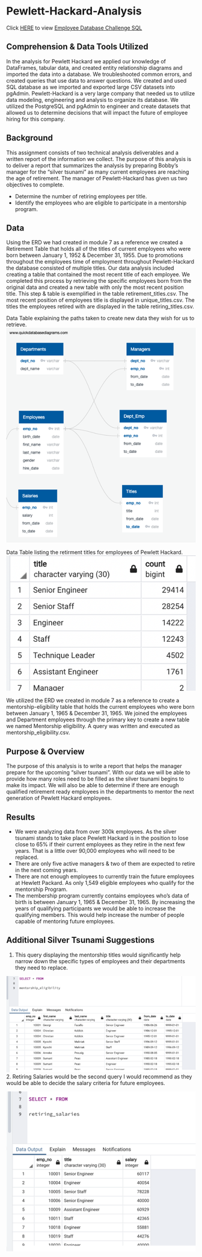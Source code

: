 # Pewlett-Hackard-Analysis

Click [HERE](https://github.com/stackanna/Pewlett-Hackard-Analysis/blob/9898bfec0aba17ccded8a22dbfafb6233082c5b6/Pewlett-Hackard-Analysis%20Folder/Queries/Employee_Database_challenge.sql) to view [Employee Database Challenge SQL](https://github.com/stackanna/Pewlett-Hackard-Analysis/blob/9898bfec0aba17ccded8a22dbfafb6233082c5b6/Pewlett-Hackard-Analysis%20Folder/Queries/Employee_Database_challenge.sql)

## Comprehension & Data Tools Utilized 

In the analysis for Pewlett Hackard we applied our knowledge of DataFrames, tabular data, and created entity relationship diagrams and imported the data into a database. We troubleshooted common errors, and created queries that use data to answer questions. We created and used SQL database as we imported and exported large CSV datasets into pgAdmin. Pewlett-Hackard is a very large company that needed us to utilize data modeling, engineering and analysis to organize its database. We utilized the PostgreSQL and pgAdmin to engineer and create datasets that allowed us to determine decisions that will impact the future of employee hiring for this company. 

## Background

This assignment consists of two technical analysis deliverables and a written report of the information we collect. The purpose of this analysis is to deliver a report that summarizes the analysis by preparing Bobby’s manager for the “silver tsunami” as many current employees are reaching the age of retirement. The manager of Pewlett-Hackard has given us two objectives to complete. 
- Determine the number of retiring employees per title.
- Identify the employees who are eligible to participate in a mentorship program. 

## Data 

Using the ERD we had created in module 7 as a reference we created a Retirement Table that holds all of the titles of current employees who were born between January 1, 1952 & December 31, 1955. Due to promotions throughout the employees time of employment throughout Pewlett-Hackard the database consisted of multiple titles. Our data analysis included creating a table that contained the most recent title of each employee. We completed this process by retrieving the specific employees born from the original data and created a new table with only the most recent position title. This step & table is exemplified in the table retirement_titles.csv. The most recent position of employees title is displayed in unique_titles.csv. The titles the employees retired with are displayed in the table retiring_titles.csv. 

Data Table explaining the paths taken to create new data they wish for us to retrieve.
![alt text](https://github.com/stackanna/Pewlett-Hackard-Analysis/blob/9898bfec0aba17ccded8a22dbfafb6233082c5b6/EmployeeDB.png)

Data Table listing the retirment titles for employees of Pewlett Hackard.
![alt text](https://github.com/stackanna/Pewlett-Hackard-Analysis/blob/0af96135d2ca3d8f5ddd92a8f293724630f19092/retiring_titles.png)

We utilized the ERD we created in module 7 as a reference to create a mentorship-eligibility table that holds the current employees who were born between January 1, 1965 & December 31, 1965. We joined the employees and Department employees through the primary key to create a new table we named Mentorship eligibility. A query was written and executed as mentorship_eligibility.csv. 

## Purpose & Overview

The purpose of this analysis is to write a report that helps the manager prepare for the upcoming “silver tsunami”. With our data we will be able to provide how many roles need to be filled as the silver tsunami begins to make its impact. We will also be able to determine if there are enough qualified retirement ready employees in the departments to mentor the next generation of Pewlett Hackard employees. 


## Results

- We were analyzing data from over 300k employees. As the silver tsunami stands to take place Pewlett Hackard is in the position to lose close to 65% if their current employees as they retire in the next few years. That is a little over 90,000 employees who will need to be replaced. 
- There are only five active managers & two of them are expected to retire in the next coming years. 
- There are not enough employees to currently train the future employees at Hewlett Packard. As only 1,549 eligible employees who qualify for the mentorship Program. 
- The membership program currently contains employees who’s data of birth is between January 1, 1965 & December 31, 1965. By increasing the years of qualifying participants we would be able to increase the qualifying members. This would help increase the number of people capable of mentoring future employees.



## Additional Silver Tsunami Suggestions

1. This query displaying the mentorship titles would significantly help narrow down the specific types of employees and their departments they need to replace. 

![alt text](https://github.com/stackanna/Pewlett-Hackard-Analysis/blob/232625f8d0c56f9b0fed8123196cc6cf01325507/Pewlett-Hackard-Analysis%20Folder/mentorship_eligibility.png)
2. Retiring Salaries would be the second query I would recommend as they would be able to decide the salary criteria for future employees. 

![alt text](https://github.com/stackanna/Pewlett-Hackard-Analysis/blob/b722afbe88a1c274d1b0cc921122e25a1c00b02c/retiring_salaries.png)
